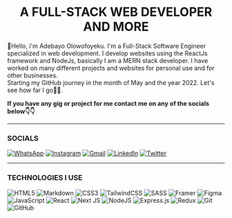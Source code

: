 <h1 align="center">A FULL-STACK WEB DEVELOPER AND MORE</h1>

👋Hello, i'm Adebayo Olowofoyeku. I'm a Full-Stack Software Engineer specialized in web development.
I develop websites using the ReactJs framework and NodeJs, basically I am a MERN stack developer.
I have worked on many different projects and websites for personal use and for other businesses.  
Starting my GitHub journey in the month of May and the year 2022. Let's see how far I go🚀🚀.   

**If you have any gig or project for me contact me on any of the socials below👇👇**
_______
### SOCIALS
[![WhatsApp](https://img.shields.io/badge/WhatsApp-25D366?style=for-the-badge&logo=whatsapp&logoColor=white)](https://wa.me/+2348083656185?text=I%20have%20a%20gig%20or%20project%20I%20would%20like%20you%20to%20work%20on)
[![Instagram](https://img.shields.io/badge/Instagram-%23E4405F.svg?style=for-the-badge&logo=Instagram&logoColor=white)](https://instagram.com/s.m.a.r.t.dev)
[![Gmail](https://img.shields.io/badge/Gmail-D14836?style=for-the-badge&logo=gmail&logoColor=white)](mailto:adebayoolowofoyeku@gmail.com)
[![LinkedIn](https://img.shields.io/badge/linkedin-%230077B5.svg?style=for-the-badge&logo=linkedin&logoColor=white)](https://www.linkedin.com/in/adebayo-olowofoyeku-0930a3230/)
[![Twitter](https://img.shields.io/badge/Twitter-%231DA1F2.svg?style=for-the-badge&logo=Twitter&logoColor=white)](https://twitter.com/olowoo_a)
_______
### TECHNOLOGIES I USE
![HTML5](https://img.shields.io/badge/html5-%23E34F26.svg?style=for-the-badge&logo=html5&logoColor=white)
![Markdown](https://img.shields.io/badge/markdown-%23000000.svg?style=for-the-badge&logo=markdown&logoColor=white)
![CSS3](https://img.shields.io/badge/css3-%231572B6.svg?style=for-the-badge&logo=css3&logoColor=white)
![TailwindCSS](https://img.shields.io/badge/tailwindcss-%2338B2AC.svg?style=for-the-badge&logo=tailwind-css&logoColor=white)
![SASS](https://img.shields.io/badge/SASS-hotpink.svg?style=for-the-badge&logo=SASS&logoColor=white)
![Framer](https://img.shields.io/badge/Framer-black?style=for-the-badge&logo=framer&logoColor=blue)
![Figma](https://img.shields.io/badge/figma-%23F24E1E.svg?style=for-the-badge&logo=figma&logoColor=white)
![JavaScript](https://img.shields.io/badge/javascript-%23323330.svg?style=for-the-badge&logo=javascript&logoColor=%23F7DF1E)
![React](https://img.shields.io/badge/react-%2320232a.svg?style=for-the-badge&logo=react&logoColor=%2361DAFB)
![Next JS](https://img.shields.io/badge/Next-black?style=for-the-badge&logo=next.js&logoColor=white)
![NodeJS](https://img.shields.io/badge/node.js-6DA55F?style=for-the-badge&logo=node.js&logoColor=white)
![Express.js](https://img.shields.io/badge/express.js-%23404d59.svg?style=for-the-badge&logo=express&logoColor=%2361DAFB)
![Redux](https://img.shields.io/badge/redux-%23593d88.svg?style=for-the-badge&logo=redux&logoColor=white)
![Git](https://img.shields.io/badge/git-%23F05033.svg?style=for-the-badge&logo=git&logoColor=white)
![GitHub](https://img.shields.io/badge/github-%23121011.svg?style=for-the-badge&logo=github&logoColor=white)

<!---
Olowodev/Olowodev is a ✨ special ✨ repository because its `README.md` (this file) appears on your GitHub profile.
You can click the Preview link to take a look at your changes.
--->
